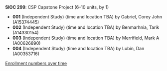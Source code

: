 **SIOC 299**: CSP Capstone Project (6–10 units, by 1)

- **001** (Independent Study) (time and location TBA) by Gabriel, Corey John (A15374445)
- **002** (Independent Study) (time and location TBA) by Benmarhnia, Tarik (A14330154)
- **003** (Independent Study) (time and location TBA) by Merrifield, Mark A (A00626890)
- **004** (Independent Study) (time and location TBA) by Lubin, Dan (A00353716)

[Enrollment numbers over time](./SIOC299.tsv)
